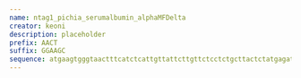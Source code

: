 ```yaml
---
name: ntag1_pichia_serumalbumin_alphaMFDelta
creator: keoni
description: placeholder
prefix: AACT
suffix: GGAAGC
sequence: atgaagtgggtaactttcatctcattgttattcttgttctcctctgcttactctatgagatttcctagtattttcactgctgtgctatttgcctctagttccgctctagctgctccagttaatactactactgaagatgaattggagggtgacttcgatgttgctgttctgcctttttccgcttctatcgcagccaaggaagaaggtgtatctctagagaagcgt
---
```

